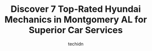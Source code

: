---
layout: ampstory
image: https://images.unsplash.com/photo-1568616389647-1ca300610d99?ixlib=rb-4.0.3&ixid=MnwxMjA3fDB8MHxwaG90by1wYWdlfHx8fGVufDB8fHx8&auto=format&fit=crop&w=640&h=853&q=80
author: techidn
featured: false
description: Discover the 7 best Hyundai Mechanic in Montgomery  AL, USA and ensure your vehicle receives the highest quality of care. These trusted professionals are known for their skill, knowledge, an
title: Discover 7 Top-Rated Hyundai Mechanics in Montgomery  AL for Superior Car Services
cover:
   title: Discover 7 Top-Rated Hyundai Mechanics in Montgomery  AL for Superior Car Services
   subtitle: Rickpate
   background: https://images.unsplash.com/photo-1568616389647-1ca300610d99?ixlib=rb-4.0.3&ixid=MnwxMjA3fDB8MHxwaG90by1wYWdlfHx8fGVufDB8fHx8&auto=format&fit=crop&w=640&h=853&q=80

pages: 
 - layout: thirds
   top: <h1>#1 Christian Brothers Automotive Montgomery</h1>
   bottom: "<p>Planned to drop my car off after hours with them. Got there after 6 and someone was still there closing up. He unlocks the door and comes out to check on me, lets me come</p>"
   background: https://www.knot35.com/toplist/wp-content/uploads/2023/06/best-hyundai-mechanic-1-in-montgomery-al-1685832540.jpeg
   backgroundblur: true
 - layout: thirds
   top: <h1>#2 Performance Auto Repair</h1>
   bottom: "<p>665 N Eastern Blvd, Montgomery, AL 36117, United States</p>"
   background: https://www.knot35.com/toplist/wp-content/uploads/2023/06/best-hyundai-mechanic-2-in-montgomery-al-1685832541.jpeg
   cta:
      link: https://www.knot35.com/toplist/discover-7-top-rated-hyundai-mechanics-in-montgomery-al-for-superior-car-services/
      text: Discover 7 Top-Rated Hyundai Mechanics in Montgomery  AL for Superior Car Services
 - layout: thirds
   top: <h1>#3 A & P Automotive</h1>
   bottom: "<p>420 Twain Curve, Montgomery, AL 36117, United States</p>"
   background: https://www.knot35.com/toplist/wp-content/uploads/2023/06/best-hyundai-mechanic-3-in-montgomery-al-1685832541.jpeg
   cta:
      link: https://www.knot35.com/toplist/discover-7-top-rated-hyundai-mechanics-in-montgomery-al-for-superior-car-services/
      text: Discover 7 Top-Rated Hyundai Mechanics in Montgomery  AL for Superior Car Services
 - layout: thirds
   top: <h1>#4 Haigler Auto Services</h1>
   bottom: "<p>4287 Atlanta Hwy, Montgomery, AL 36109, United States</p>"
   background: https://images.unsplash.com/photo-1533735380053-eb8d0759b24a?ixlib=rb-4.0.3&ixid=MnwxMjA3fDB8MHxwaG90by1wYWdlfHx8fGVufDB8fHx8&auto=format&fit=crop&w=640&h=853&q=80
   cta:
      link: https://www.knot35.com/toplist/discover-7-top-rated-hyundai-mechanics-in-montgomery-al-for-superior-car-services/
      text: Discover 7 Top-Rated Hyundai Mechanics in Montgomery  AL for Superior Car Services
 - layout: thirds
   top: <h1>#5 Chicos Auto Pros</h1>
   bottom: "<p>3560 Atlanta Hwy, Montgomery, AL 36109, United States</p>"
   background: https://images.unsplash.com/photo-1546497974-b213c9efb599?ixlib=rb-4.0.3&ixid=MnwxMjA3fDB8MHxwaG90by1wYWdlfHx8fGVufDB8fHx8&auto=format&fit=crop&w=640&h=853&q=80
   cta:
      link: https://www.knot35.com/toplist/discover-7-top-rated-hyundai-mechanics-in-montgomery-al-for-superior-car-services/
      text: Discover 7 Top-Rated Hyundai Mechanics in Montgomery  AL for Superior Car Services
 - layout: thirds
   top: <h1>#6 Cloverdale Service Center</h1>
   bottom: "<p>432 Cloverdale Rd, Montgomery, AL 36106, United States</p>"
   background: https://images.unsplash.com/photo-1618556658017-fd9c732d1360?ixlib=rb-4.0.3&ixid=MnwxMjA3fDB8MHxwaG90by1wYWdlfHx8fGVufDB8fHx8&auto=format&fit=crop&w=640&h=853&q=80
   cta:
      link: https://www.knot35.com/toplist/discover-7-top-rated-hyundai-mechanics-in-montgomery-al-for-superior-car-services/
      text: Discover 7 Top-Rated Hyundai Mechanics in Montgomery  AL for Superior Car Services
 - layout: thirds
   top: <h1>#7 Japanese Auto</h1>
   bottom: "<p>1554 Mt Meigs Rd, Montgomery, AL 36107, United States</p>"
   background: https://images.unsplash.com/photo-1599422314077-f4dfdaa4cd09?ixlib=rb-4.0.3&ixid=MnwxMjA3fDB8MHxwaG90by1wYWdlfHx8fGVufDB8fHx8&auto=format&fit=crop&w=640&h=853&q=80
   cta:
      link: https://www.knot35.com/toplist/discover-7-top-rated-hyundai-mechanics-in-montgomery-al-for-superior-car-services/
      text: Discover 7 Top-Rated Hyundai Mechanics in Montgomery  AL for Superior Car Services
 - layout: thirds
   middle: Continue reading...
   background: https://images.unsplash.com/photo-1547366785-564103df7e13?ixlib=rb-4.0.3&ixid=MnwxMjA3fDB8MHxwaG90by1wYWdlfHx8fGVufDB8fHx8&auto=format&fit=crop&w=640&h=853&q=80
   cta:
      link: https://www.knot35.com/toplist/discover-7-top-rated-hyundai-mechanics-in-montgomery-al-for-superior-car-services/
      text: Discover 7 Top-Rated Hyundai Mechanics in Montgomery  AL for Superior Car Services
      
---